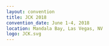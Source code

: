 ```yaml
---
layout: convention
title: JCK 2018
convention_date: June 1-4, 2018
location: Mandala Bay, Las Vegas, NV
logo: JCK.svg
---
```

